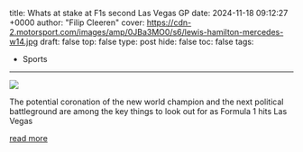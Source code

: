 title: Whats at stake at F1s second Las Vegas GP
date: 2024-11-18 09:12:27 +0000
author: "Filip Cleeren"
cover: https://cdn-2.motorsport.com/images/amp/0JBa3MO0/s6/lewis-hamilton-mercedes-w14.jpg
draft: false
top: false
type: post
hide: false
toc: false
tags:
  - Sports
---

![](https://cdn-2.motorsport.com/images/amp/0JBa3MO0/s6/lewis-hamilton-mercedes-w14.jpg)

The potential coronation of the new world champion and the next political battleground are among the key things to look out for as Formula 1 hits Las Vegas

[read more](https://www.motorsport.com/f1/news/whats-at-stake-at-f1s-second-las-vegas-gp/10673951/)
